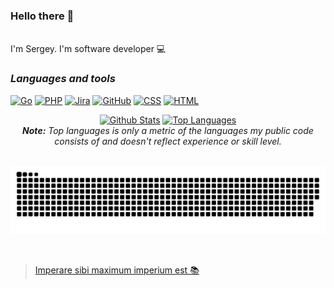 ### Hello there 👋
<br>
I'm Sergey. I'm software developer 💻

### ___Languages and tools___

[![Go](https://img.shields.io/badge/GoLang-141321?style=plastic&logo=GO)](https://go.dev/)
[![PHP](https://img.shields.io/badge/PHP-141321?style=plastic&logo=PHP)](https://www.php.net/)
[![Jira](https://img.shields.io/badge/Jira-141321?style=plastic&logo=jira&logoColor=2683ff)](https://www.atlassian.com/ru/software/jira)
[![GitHub](https://img.shields.io/badge/GitHub-141321?style=plastic&logo=github)](https://github.com/Ch1psCh1ps)
[![CSS](https://img.shields.io/badge/CSS-141321?style=plastic&logo=CSS3&logoColor=254add)](https://github.com/Ch1psCh1ps)
[![HTML](https://img.shields.io/badge/HTML-141321?style=plastic&logo=html5&logoColor=e44d26)](https://github.com/Ch1psCh1ps)

<div>

  <div align="center">
    <a href="#"><img alt="Github Stats" src="https://github-readme-stats.vercel.app/api?username=Ch1psCh1ps&hide=contribs,issues&show_icons=true&theme=radical&include_all_commits=true&count_private=true&theme=react&hide_border=true&bg_color=141321&title_color=cc3370&icon_color=f3d447" height="150"/></a>
    <a href="#"><img alt="Top Languages" src="https://github-readme-stats.vercel.app/api/top-langs/?username=Ch1psCh1ps&layout=compact&langs_count=10&theme=react&hide_border=true&bg_color=141321&title_color=cc3370&icon_color=f3d447" height="150"/></a>
    <br/>
    <i><b>Note:</b> Top languages is only a metric of the languages my public code consists of and doesn't reflect experience or skill level.</i>
  </div>

</div>

<br>

![GitHub Snake Dark](https://raw.githubusercontent.com/ch1psch1ps/ch1psch1ps/output/github-contribution-grid-snake-dark.svg#gh-dark-mode-only)

<br>

>[Imperare sibi maximum imperium est 📚](https://en.wikipedia.org/wiki/Seneca_the_Younger )

<!--

<div style="text-align:center">

                               ### ___Languages and tools___

<p align="center">
<a href="" target="_blank"> <img src="https://img.shields.io/badge/GoLang-07031f?style=plastic&logo=GO" alt="firebase"/> </a> 
<a href="" target="_blank"> <img src="https://img.shields.io/badge/PHP-07031f?style=plastic&logo=PHP" alt="firebase"/> </a> 
<a href="" target="_blank"> <img src="https://img.shields.io/badge/Jira-07031f?style=plastic&logo=jira&logoColor=2683ff" alt="firebase"/> </a> 
<a href="" target="_blank"> <img src="https://img.shields.io/badge/GitHub-07031f?style=plastic&logo=github" alt="firebase"/> </a> 
<a href="" target="_blank"> <img src="https://img.shields.io/badge/CSS-000000?style=plastic&logo=CSS3&logoColor=254add" alt="firebase"/> </a> 
<a href="" target="_blank"> <img src="https://img.shields.io/badge/HTML-000000?style=plastic&logo=html5&logoColor=e44d26" alt="firebase"/> </a> 

</p>

</div>

-->

<!-- 
[![Top Langs](https://github-readme-stats.vercel.app/api/top-langs/?username=Ch1psCh1ps&layout=compact)](https://github.com/anuraghazra/github-readme-stats)

![GitHub Snake Dark](https://raw.githubusercontent.com/ch1psch1ps/ch1psch1ps/output/github-contribution-grid-snake-dark.svg#gh-dark-mode-only)

![Anurag's GitHub stats](https://github-readme-stats.vercel.app/api?username=Ch1psCh1ps&hide=contribs,issues&count_private=true&show_icons=true&theme=radical)

-->


<!-- >Imperare sibi maximum imperium est

```
Imperare sibi maximum imperium est
```

`Imperare sibi maximum imperium est`
-->

<!--[![Spotify](https://novatorem-m84nrore7-developers.vercel.app/api/spotify)](https://open.spotify.com/embed/album/0FZK97MXMm5mUQ8mtudjuK?utm_source=generator)
-->

<!--
**Ch1psCh1ps/Ch1psCh1ps** is a ✨ _special_ ✨ repository because its `README.md` (this file) appears on your GitHub profile.

Here are some ideas to get you started:

- 🔭 I’m currently working on ...
- 🌱 I’m currently learning ...
- 👯 I’m looking to collaborate on ...
- 🤔 I’m looking for help with ...
- 💬 Ask me about ...
- 📫 How to reach me: ...
- 😄 Pronouns: ...
- ⚡ Fun fact: ...
-->
